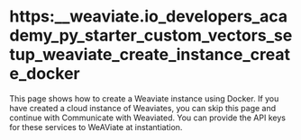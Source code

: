 # https:\_\_weaviate.io_developers_academy_py_starter_custom_vectors_setup_weaviate_create_instance_create_docker

This page shows how to create a Weaviate instance using Docker. If you have created a cloud instance of Weaviates, you can skip this page and continue with Communicate with Weaviated. You can provide the API keys for these services to WeAViate at instantiation.

